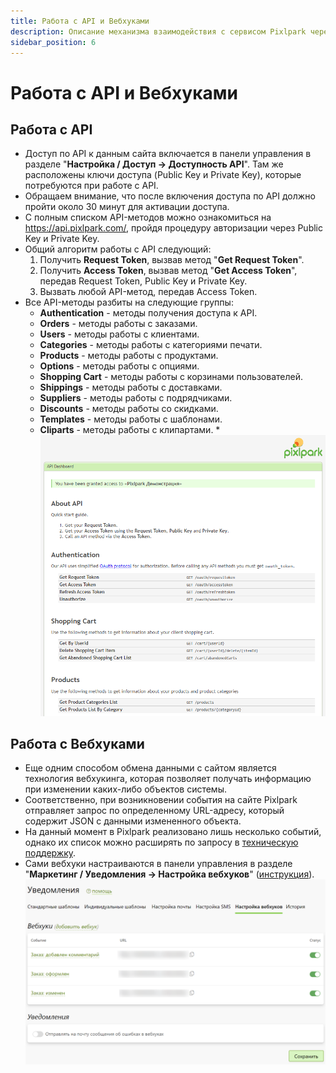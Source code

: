 ```yaml
---
title: Работа с API и Вебхуками
description: Описание механизма взаимодействия с сервисом Pixlpark через API и вебхуки
sidebar_position: 6
---
```


# Работа с API и Вебхуками

## Работа с API
* Доступ по API к данным сайта включается в панели управления в разделе "__Настройка / Доступ &rarr; Доступность API__". Там же расположены ключи доступа (Public Key и Private Key), которые потребуются при работе с API.
* Обращаем внимание, что после включения доступа по API должно пройти около 30 минут для активации доступа.
* С полным списком API-методов можно ознакомиться на https://api.pixlpark.com/, пройдя процедуру авторизации через Public Key и Private Key.
* Общий алгоритм работы с API следующий:
    1. Получить __Request Token__, вызвав метод "__Get Request Token__".
    1. Получить __Access Token__, вызвав метод "__Get Access Token__", передав Request Token, Public Key и Private Key.
    1. Вызвать любой API-метод, передав Access Token.
* Все API-методы разбиты на следующие группы:
    + __Authentication__ - методы получения доступа к API.
    + __Orders__ - методы работы с заказами.
    + __Users__ - методы работы с клиентами.
    + __Categories__ - методы работы с категориями печати.
    + __Products__ - методы работы с продуктами.
    + __Options__ - методы работы с опциями.
    + __Shopping Cart__ - методы работы с корзинами пользователей.
    + __Shippings__ - методы работы с доставками.
    + __Suppliers__ - методы работы с подрядчиками.
    + __Discounts__ - методы работы со скидками.
    + __Templates__ - методы работы с шаблонами.
    + __Cliparts__ - методы работы с клипартами.
*![](../_media/dev/api.png ':size=50%')

## Работа с Вебхуками
* Еще одним способом обмена данными с сайтом является технология вебхукинга, которая позволяет получать информацию при изменении каких-либо объектов системы.
* Соответственно, при возникновении события на сайте Pixlpark отправляет запрос по определенному URL-адресу, который содержит JSON с данными измененного объекта.
* На данный момент в Pixlpark реализовано лишь несколько событий, однако их список можно расширять по запросу в [техническую поддержку](http://support.pixlpark.ru/).
* Сами вебхуки настраиваются в панели управления в разделе "__Маркетинг / Уведомления &rarr; Настройка вебхуков__" ([инструкция](/marketing/notifications#настойка-вебхуков)).
![](../_media/dev/webhooks.png)
